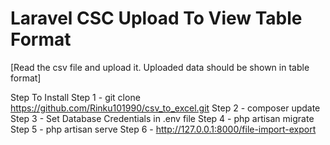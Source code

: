 # Laravel CSC Upload To View Table Format

[Read the csv file and upload it. Uploaded data should be shown in table format]

Step To Install
Step 1 - git clone https://github.com/Rinku101990/csv_to_excel.git
Step 2 - composer update
Step 3 - Set Database Credentials in .env file
Step 4 - php artisan migrate
Step 5 - php artisan serve
Step 6 - http://127.0.0.1:8000/file-import-export
